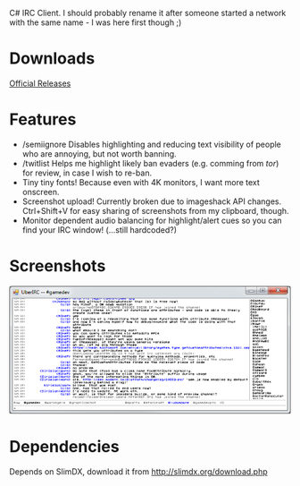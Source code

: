 C# IRC Client.  I should probably rename it after someone started a network with the same name - I was here first though ;)

# Downloads

[Official Releases](https://github.com/MaulingMonkey/uberirc/releases)

# Features

* /semiignore Disables highlighting and reducing text visibility of people who are annoying, but not worth banning.
* /twitlist   Helps me highlight likely ban evaders (e.g. comming from *tor*) for review, in case I wish to re-ban.
* Tiny tiny fonts!  Because even with 4K monitors, I want more text onscreen.
* Screenshot upload!  Currently broken due to imageshack API changes.  Ctrl+Shift+V for easy sharing of screenshots from my clipboard, though.
* Monitor dependent audio balancing for highlight/alert cues so you can find your IRC window!  (...still hardcoded?)

# Screenshots

![Screenshot](.projnfo/screenshots/Screenshot.png?raw=true "Screenshot")

# Dependencies

Depends on SlimDX, download it from http://slimdx.org/download.php
